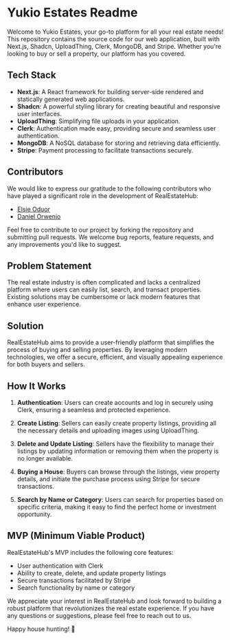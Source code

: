 # Yukio Estates Readme

Welcome to Yukio Estates, your go-to platform for all your real estate needs! This repository contains the source code for our web application, built with Next.js, Shadcn, UploadThing, Clerk, MongoDB, and Stripe. Whether you're looking to buy or sell a property, our platform has you covered.

## Tech Stack

- **Next.js**: A React framework for building server-side rendered and statically generated web applications.
- **Shadcn**: A powerful styling library for creating beautiful and responsive user interfaces.
- **UploadThing**: Simplifying file uploads in your application.
- **Clerk**: Authentication made easy, providing secure and seamless user authentication.
- **MongoDB**: A NoSQL database for storing and retrieving data efficiently.
- **Stripe**: Payment processing to facilitate transactions securely.

## Contributors

We would like to express our gratitude to the following contributors who have played a significant role in the development of RealEstateHub:

- [Elsie Oduor](https://github.com/yukiodesigns)
- [Daniel Orwenjo](https://github.com/manlikeganga19)

Feel free to contribute to our project by forking the repository and submitting pull requests. We welcome bug reports, feature requests, and any improvements you'd like to suggest.

## Problem Statement

The real estate industry is often complicated and lacks a centralized platform where users can easily list, search, and transact properties. Existing solutions may be cumbersome or lack modern features that enhance user experience.

## Solution

RealEstateHub aims to provide a user-friendly platform that simplifies the process of buying and selling properties. By leveraging modern technologies, we offer a secure, efficient, and visually appealing experience for both buyers and sellers.

## How It Works

1. **Authentication**: Users can create accounts and log in securely using Clerk, ensuring a seamless and protected experience.

2. **Create Listing**: Sellers can easily create property listings, providing all the necessary details and uploading images using UploadThing.

3. **Delete and Update Listing**: Sellers have the flexibility to manage their listings by updating information or removing them when the property is no longer available.

4. **Buying a House**: Buyers can browse through the listings, view property details, and initiate the purchase process using Stripe for secure transactions.

5. **Search by Name or Category**: Users can search for properties based on specific criteria, making it easy to find the perfect home or investment opportunity.

## MVP (Minimum Viable Product)

RealEstateHub's MVP includes the following core features:

- User authentication with Clerk
- Ability to create, delete, and update property listings
- Secure transactions facilitated by Stripe
- Search functionality by name or category

We appreciate your interest in RealEstateHub and look forward to building a robust platform that revolutionizes the real estate experience. If you have any questions or suggestions, please feel free to reach out to us.

Happy house hunting! 🏡